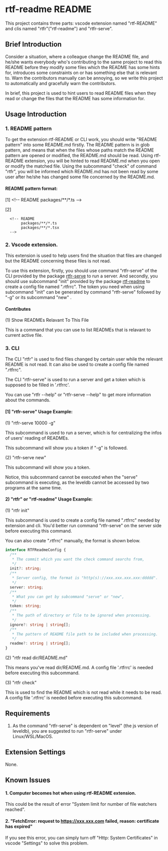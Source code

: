 # rtf-readme README

This project contains three parts: vscode extension named "rtf-README" and clis named "rtfr"("rtf-readme") and "rtfr-serve".

## Brief Introduction

Consider a situation, where a colleague change the README file, and he/she wants everybody who's contributing to the same project to read this README before they modify some files which the README has some hints for, introduces some constraints on or has something else that is relevant to. Warn the contributors manually can be annoying, so we write this project to automatically and gracefully warn the contributors.

In brief, this project is used to hint users to read README files when they read or change the files that the README has some information for.

## Usage Introduction

### 1. README pattern

To get the extension rtf-README or CLI work, you should write "README pattern" into some README.md firstly. The README pattern is in glob pattern, and means that when the files whose paths match the README pattern are opened or modified, the README.md should be read. Using rtf-README extension, you will be hinted to read README.md when you open or modify the matched file. Using the subcommand "check" of command "rtfr", you will be informed which README.md has not been read by some user after he/she has changed some file concerned by the README.md.

#### README pattern format:

[1] &lt;!-- README packages/\*\*/\*.ts --&gt;

[2]

```
  <!-- README
       packages/**/*.ts
       packages/**/*.tsx
  -->
```

### 2. Vscode extension.

This extension is used to help users find the situation that files are changed but the README concerning these files is not read.

To use this extension, firstly, you should use command "rtfr-serve" of the CLI provided by the package [rtfr-serve](https://www.npmjs.com/package/rtfr-serve) to run a server. And secondly, you should use subcommand "init" provided by the package [rtf-readme](https://www.npmjs.com/package/rtf-readme) to create a config file named ".rtfrrc". The token you need when using subcommand "init" can be generated by command "rtfr-serve" followed by "-g" or its subcommand "new" .

#### Contributes

(1) Show READMEs Relavant To This File

This is a command that you can use to list READMEs that is relavant to current active file.

### 3. CLI

The CLI "rtfr" is used to find files changed by certain user while the relevant README is not read. It can also be used to create a config file named ".rtfrrc".

The CLI "rtfr-serve" is used to run a server and get a token which is supposed to be filled in '.rtfrrc'.

You can use "rtfr --help" or "rtfr-serve --help" to get more information about the commands.

#### [1] "rtfr-serve" Usage Example:

(1) "rtfr-serve 10000 -g"

This subcommand is used to run a server, which is for centralizing the infos of users' reading of READMEs.

This subcommand will show you a token if "-g" is followed.

(2) "rtfr-serve new"

This subcommand will show you a token.

Notice, this subcommand cannot be executed when the "serve" subcommand is executing, as the leveldb cannot be accessed by two programs at the same time.

#### 2) "rtfr" or "rtf-readme" Usage Example:

(1) "rtfr init"

This subcommand is used to create a config file named ".rtfrrc" needed by extension and cli. You'd better run command "rtfr-serve" on the server side before executing this command.

You can also create ".rtfrrc" manually, the format is shown below.

```ts
interface RTFReadmeConfig {
  /**
   * The commit which you want the check command searchs from,
   */
  init?: string;
  /**
   * Server config, the format is "http(s)://xxx.xxx.xxx.xxx:ddddd".
   */
  server: string;
  /**
   * What you can get by subcommand "serve" or "new",
   */
  token: string;
  /**
   * The path of directory or file to be ignored when processing.
   */
  ignore?: string | string[];
  /**
   * The pattern of README file path to be included when processing.
   */
  readme?: string | string[];
}
```

(2) "rtfr read dir/README.md"

This means you've read dir/README.md. A config file '.rtfrrc' is needed before executing this subcommand.

(3) "rtfr check"

This is used to find the README which is not read while it needs to be read. A config file '.rtfrrc' is needed before executing this subcommand.

## Requirements

1. As the command "rtfr-serve" is dependent on "level" (the js version of leveldb), you are suggested to run "rtfr-serve" under Linux/WSL/MacOS.

## Extension Settings

None.

## Known Issues

#### 1. Computer becomes hot when using rtf-README extension.

This could be the result of error "System limit for number of file watchers reached".

#### 2. "FetchError: request to https://xxx.xxx.com failed, reason: certificate has expired"

If you see this error, you can simply turn off "Http: System Certificates" in vscode "Settings" to solve this problem.
